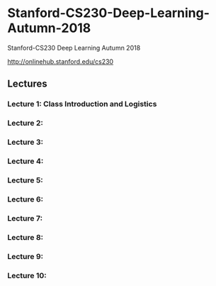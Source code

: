 # Stanford-CS230-Deep-Learning-Autumn-2018
Stanford-CS230 Deep Learning Autumn 2018

http://onlinehub.stanford.edu/cs230


## Lectures

### Lecture 1: Class Introduction and Logistics

### Lecture 2:

### Lecture 3:

### Lecture 4:

### Lecture 5:

### Lecture 6:

### Lecture 7:

### Lecture 8:

### Lecture 9:

### Lecture 10:

